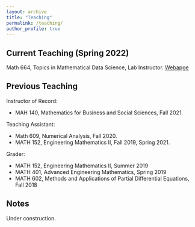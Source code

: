 ```yaml
---
layout: archive
title: "Teaching"
permalink: /teaching/
author_profile: true
---
```


## Current Teaching (Spring 2022) ##

Math 664, Topics in Mathematical Data Science, Lab Instructor. [Webapge](S2022_DS664.md)
## Previous Teaching ##

Instructor of Record:
* MAH 140, Mathematics for Business and Social Sciences, Fall 2021.

Teaching Assistant:
* Math 609,  Numerical Analysis, Fall 2020. 
* MATH 152, Engineering Mathematics II, Fall 2019, Spring 2021.

Grader:
* MATH 152, Engineering Mathematics II, Summer 2019
* MATH 401, Advanced Engineering Mathematics, Spring 2019
* MATH 602, Methods and Applications of Partial Differential Equations, Fall 2018

## Notes ##

Under construction.
